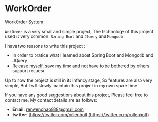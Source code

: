 # WorkOrder
WorkOrder System

`WokOrder` is a very small and simple project, The technology of this project used is very common: `Spring Boot` and `JQuery` and `Mongodb`.

I hava two reasons to write this project :

- In order to pratice what I learned about Spring Boot and Mongodb and JQuery
- Release myself, save my time and not have to be bothered by others support request.

Up to now the project is still in its infancy stage, So features are also very simple, But I will slowly maintain this project in my own spare time.

If you have any good suggestions about this project, Please feel free to contact me. My contact details are as follows:

- **Email**: renwenchao888@gmail.com
- **twitter**: [https://twitter.com/rollenholt](https://twitter.com/rollenholt)
